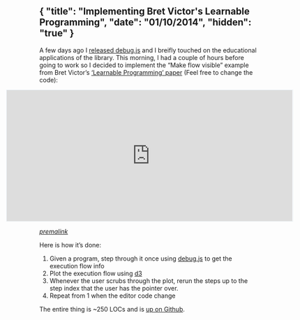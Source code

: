 {
  "title": "Implementing Bret Victor's Learnable Programming",
  "date": "01/10/2014",
  "hidden": "true"
}
---

A few days ago I [released debug.js](http://amasad.me/2014/01/06/building-an-in-browser-javascript-vm-and-debugger-using-generators/) and I breifly touched on the educational applications of the library. This morning, I had a couple of hours before going to work so I decided to implement the “Make flow visible” example from Bret Victor’s [‘Learnable Programming’ paper](http://worrydream.com/LearnableProgramming/) (Feel free to change the code):

<iframe width="130%" height="300px" src="https://amasad.github.io/learnable-programming-demo/" style="margin-left: -15%; border: 1px solid #EBF2F6;"></iframe>

[_premalink_](https://amasad.github.io/learnable-programming-demo/)

Here is how it’s done:

1. Given a program, step through it once using [debug.js](https://github.com/amasad/debugjs) to get the execution flow info
2. Plot the execution flow using [d3](http://d3js.org/)
3. Whenever the user scrubs through the plot, rerun the steps up to the step index that the user has the pointer over.
4. Repeat from 1 when the editor code change

The entire thing is ~250 LOCs and is [up on Github](https://github.com/amasad/learnable-programming-demo).
